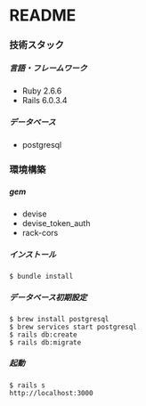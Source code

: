 # README


### 技術スタック

##### 言語・フレームワーク
- Ruby 2.6.6
- Rails 6.0.3.4

##### データベース
- postgresql

### 環境構築

##### gem

- devise
- devise_token_auth
- rack-cors


##### インストール
```
$ bundle install
```

##### データベース初期設定
```
$ brew install postgresql
$ brew services start postgresql
$ rails db:create
$ rails db:migrate
```

##### 起動
```
$ rails s
http://localhost:3000
```

